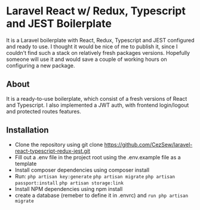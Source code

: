 # Laravel React w/ Redux, Typescript and JEST Boilerplate

It is a Laravel boilerplate with React, Redux, Typescript and JEST configured and ready to use. I thought it would be nice of me to publish it, since I couldn't find such a stack on relatively fresh packages versions. Hopefully someone will use it and would save a couple of working hours on configuring a new package.

## About

It is a ready-to-use boilerplate, which consist of a fresh versions of React and Typescript.
I also implemented a JWT auth, with frontend login/logout and protected routes features.

## Installation

* Clone the repository using git clone https://github.com/CezSew/laravel-react-typescript-redux-jest.git
* Fill out a .env file in the project root using the .env.example file as a template
* Install composer dependencies using composer install
* Run:
 ```php artisan key:generate``` 
 ```php artisan migrate``` 
 ```php artisan passport:install```
 ```php artisan storage:link```
* Install NPM dependencies using npm install
* create a database (remeber to define it in .envrc) and ```run php artisan migrate```
